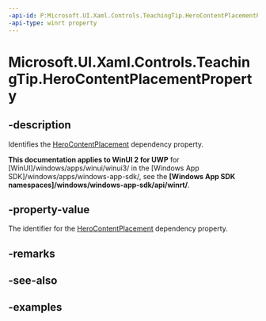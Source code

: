 ```yaml
---
-api-id: P:Microsoft.UI.Xaml.Controls.TeachingTip.HeroContentPlacementProperty
-api-type: winrt property
---
```


# Microsoft.UI.Xaml.Controls.TeachingTip.HeroContentPlacementProperty

<!--
public static Windows.UI.Xaml.DependencyProperty HeroContentPlacementProperty { get; }
-->

## -description

Identifies the [HeroContentPlacement](teachingtip_herocontentplacement.md) dependency property.

**This documentation applies to WinUI 2 for UWP** for [WinUI]/windows/apps/winui/winui3/ in the [Windows App SDK]/windows/apps/windows-app-sdk/, see the **[Windows App SDK namespaces]/windows/windows-app-sdk/api/winrt/**.

## -property-value

The identifier for the [HeroContentPlacement](teachingtip_herocontentplacement.md) dependency property.

## -remarks

## -see-also

## -examples

